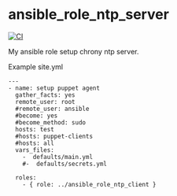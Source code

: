 ansible_role_ntp_server
=========

[![CI](https://github.com/habbis/ansible_role_ntp_server/workflows/CI/badge.svg)](https://github.com/habbis/ansible_role_ntp_server/actions?query=workflow%3ACI)

My ansible role setup chrony ntp server.


Example site.yml

```
---
- name: setup puppet agent
  gather_facts: yes
  remote_user: root
  #remote_user: ansible
  #become: yes
  #become_method: sudo
  hosts: test
  #hosts: puppet-clients
  #hosts: all
  vars_files:
    -  defaults/main.yml
    #-  defaults/secrets.yml

  roles:
    - { role: ../ansible_role_ntp_client }
```

